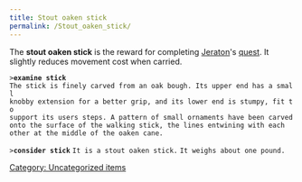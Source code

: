 ```yaml
---
title: Stout oaken stick
permalink: /Stout_oaken_stick/
---
```


The **stout oaken stick** is the reward for completing
[Jeraton](Jeraton "wikilink")'s
[quest](Quest#Berel_and_Jeraton "wikilink"). It slightly reduces
movement cost when carried.

`>`**`examine stick`**
`The stick is finely carved from an oak bough. Its upper end has a small`
`knobby extension for a better grip, and its lower end is stumpy, fit to`
`support its users steps. A pattern of small ornaments have been carved`
`onto the surface of the walking stick, the lines entwining with each`
`other at the middle of the oaken cane.`

`>`**`consider stick`**
`It is a stout oaken stick.`
`It weighs about one pound.`

[Category: Uncategorized
items](Category:_Uncategorized_items "wikilink")